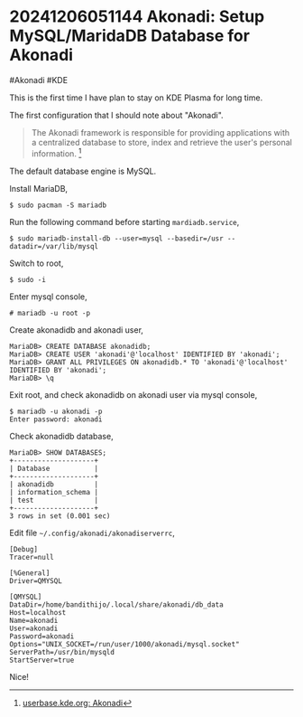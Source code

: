 # 20241206051144 Akonadi: Setup MySQL/MaridaDB Database for Akonadi

#Akonadi #KDE

This is the first time I have plan to stay on KDE Plasma for long time.

The first configuration that I should note about "Akonadi".

> The Akonadi framework is responsible for providing applications with a centralized database to store, index and retrieve the user's personal information. [^1]

The default database engine is MySQL.

Install MariaDB,

```
$ sudo pacman -S mariadb
```

Run the following command before starting `mardiadb.service`,

```
$ sudo mariadb-install-db --user=mysql --basedir=/usr --datadir=/var/lib/mysql
```

Switch to root,

```
$ sudo -i
```

Enter mysql console,

```
# mariadb -u root -p
```

Create akonadidb and akonadi user,

```
MariaDB> CREATE DATABASE akonadidb;
MariaDB> CREATE USER 'akonadi'@'localhost' IDENTIFIED BY 'akonadi';
MariaDB> GRANT ALL PRIVILEGES ON akonadidb.* TO 'akonadi'@'localhost' IDENTIFIED BY 'akonadi';
MariaDB> \q
```

Exit root, and check akonadidb on akonadi user via mysql console,

```
$ mariadb -u akonadi -p
Enter password: akonadi
```

Check akonadidb database,

```
MariaDB> SHOW DATABASES;
+--------------------+
| Database           |
+--------------------+
| akonadidb          |
| information_schema |
| test               |
+--------------------+
3 rows in set (0.001 sec)
```

Edit file `~/.config/akonadi/akonadiserverrc`,

```
[Debug]
Tracer=null

[%General]
Driver=QMYSQL

[QMYSQL]
DataDir=/home/bandithijo/.local/share/akonadi/db_data
Host=localhost
Name=akonadi
User=akonadi
Password=akonadi
Options="UNIX_SOCKET=/run/user/1000/akonadi/mysql.socket"
ServerPath=/usr/bin/mysqld
StartServer=true
```

Nice!


[^1]: [userbase.kde.org: Akonadi](https://userbase.kde.org/Akonadi)

